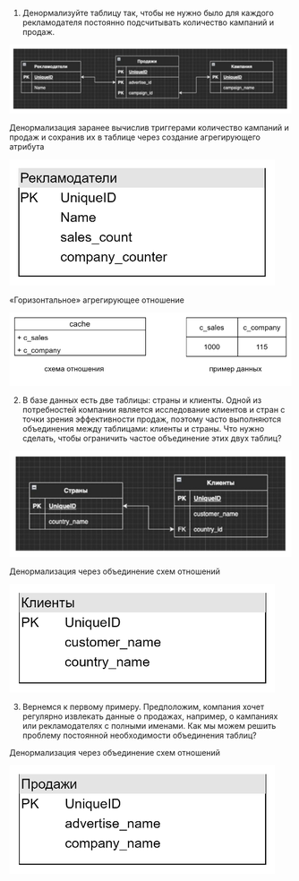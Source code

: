 1. Денормализуйте таблицу так, чтобы не нужно было для каждого рекламодателя постоянно подсчитывать количество кампаний и продаж.

![](.hw3_images/37ee1b50.png)

Денормализация заранее вычислив триггерами количество кампаний и продаж и сохранив их в таблице через создание агрегирующего атрибута

![](.hw3_images/4b022dbe.png)

«Горизонтальное» агрегирующее отношение

![](.hw3_images/7345bf21.png)

2. В базе данных есть две таблицы: страны и клиенты. Одной из потребностей компании является исследование клиентов и стран с точки зрения эффективности продаж, поэтому часто выполняются объединения между таблицами: клиенты и страны. Что нужно сделать, чтобы ограничить частое объединение этих двух таблиц?

![](.hw3_images/1c6fbec9.png)

Денормализация через объединение схем отношений

![](.hw3_images/dea3f6df.png)

3. Вернемся к первому примеру. Предположим, компания хочет регулярно извлекать данные о продажах, например, о кампаниях или рекламодателях с полными именами. Как мы можем решить проблему постоянной необходимости объединения таблиц?

Денормализация через объединение схем отношений

![](.hw3_images/6f9adcbc.png)













